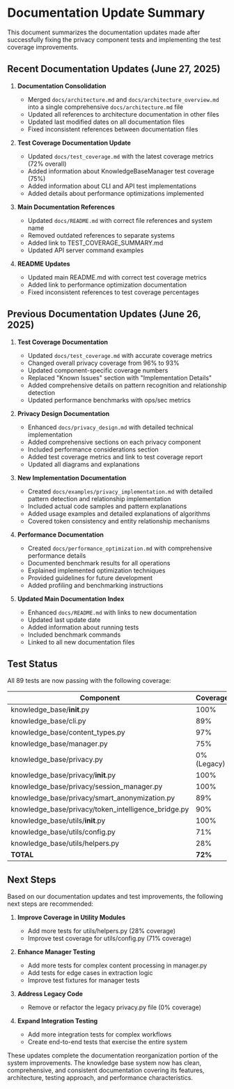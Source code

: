 # Documentation Update Summary

This document summarizes the documentation updates made after successfully fixing the privacy component tests and implementing the test coverage improvements.

## Recent Documentation Updates (June 27, 2025)

1. **Documentation Consolidation**
   - Merged `docs/architecture.md` and `docs/architecture_overview.md` into a single comprehensive `docs/architecture.md` file
   - Updated all references to architecture documentation in other files
   - Updated last modified dates on all documentation files
   - Fixed inconsistent references between documentation files

2. **Test Coverage Documentation Update**
   - Updated `docs/test_coverage.md` with the latest coverage metrics (72% overall)
   - Added information about KnowledgeBaseManager test coverage (75%)
   - Added information about CLI and API test implementations
   - Added details about performance optimizations implemented

3. **Main Documentation References**
   - Updated `docs/README.md` with correct file references and system name
   - Removed outdated references to separate systems
   - Added link to TEST_COVERAGE_SUMMARY.md
   - Updated API server command examples

4. **README Updates**
   - Updated main README.md with correct test coverage metrics
   - Added link to performance optimization documentation
   - Fixed inconsistent references to test coverage percentages

## Previous Documentation Updates (June 26, 2025)

1. **Test Coverage Documentation**
   - Updated `docs/test_coverage.md` with accurate coverage metrics
   - Changed overall privacy coverage from 96% to 93%
   - Updated component-specific coverage numbers
   - Replaced "Known Issues" section with "Implementation Details"
   - Added comprehensive details on pattern recognition and relationship detection
   - Updated performance benchmarks with ops/sec metrics

2. **Privacy Design Documentation**
   - Enhanced `docs/privacy_design.md` with detailed technical implementation
   - Added comprehensive sections on each privacy component
   - Included performance considerations section
   - Added test coverage metrics and link to test coverage report
   - Updated all diagrams and explanations

3. **New Implementation Documentation**
   - Created `docs/examples/privacy_implementation.md` with detailed pattern detection and relationship implementation
   - Included actual code samples and pattern explanations
   - Added usage examples and detailed explanations of algorithms
   - Covered token consistency and entity relationship mechanisms

4. **Performance Documentation**
   - Created `docs/performance_optimization.md` with comprehensive performance details
   - Documented benchmark results for all operations
   - Explained implemented optimization techniques
   - Provided guidelines for future development
   - Added profiling and benchmarking instructions

5. **Updated Main Documentation Index**
   - Enhanced `docs/README.md` with links to new documentation
   - Updated last update date
   - Added information about running tests
   - Included benchmark commands
   - Linked to all new documentation files

## Test Status

All 89 tests are now passing with the following coverage:

| Component | Coverage |
|-----------|----------|
| knowledge_base/__init__.py | 100% |
| knowledge_base/cli.py | 89% |
| knowledge_base/content_types.py | 97% |
| knowledge_base/manager.py | 75% |
| knowledge_base/privacy.py | 0% (Legacy) |
| knowledge_base/privacy/__init__.py | 100% |
| knowledge_base/privacy/session_manager.py | 100% |
| knowledge_base/privacy/smart_anonymization.py | 89% |
| knowledge_base/privacy/token_intelligence_bridge.py | 90% |
| knowledge_base/utils/__init__.py | 100% |
| knowledge_base/utils/config.py | 71% |
| knowledge_base/utils/helpers.py | 28% |
| **TOTAL** | **72%** |

## Next Steps

Based on our documentation updates and test improvements, the following next steps are recommended:

1. **Improve Coverage in Utility Modules**
   - Add more tests for utils/helpers.py (28% coverage)
   - Improve test coverage for utils/config.py (71% coverage)

2. **Enhance Manager Testing**
   - Add more tests for complex content processing in manager.py
   - Add tests for edge cases in extraction logic
   - Improve test fixtures for manager tests

3. **Address Legacy Code**
   - Remove or refactor the legacy privacy.py file (0% coverage)

4. **Expand Integration Testing**
   - Add more integration tests for complex workflows
   - Create end-to-end tests that exercise the entire system

These updates complete the documentation reorganization portion of the system improvements. The knowledge base system now has clean, comprehensive, and consistent documentation covering its features, architecture, testing approach, and performance characteristics. 